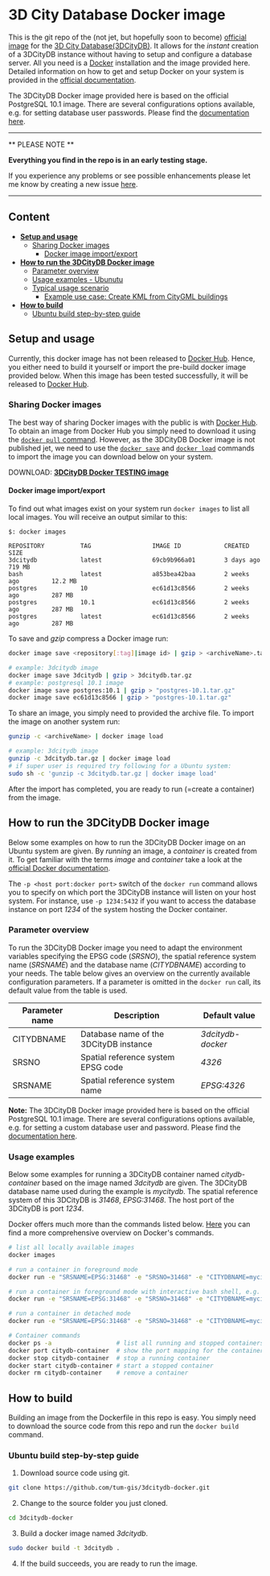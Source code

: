 # 3D City Database Docker image
This is the git repo of the (not jet, but hopefully soon to become) [official image](https://docs.docker.com/docker-hub/official_repos/) for the [3D City Database(3DCityDB)](https://github.com/3dcitydb/3dcitydb).
It allows for the *instant* creation of a 3DCityDB instance without having to setup and configure a database server.
All you need is a [Docker](https://www.docker.com/what-docker) installation and the image provided here.
Detailed information on how to get and setup Docker on your system is provided in the [official documentation](https://docs.docker.com/engine/installation/).

The 3DCityDB Docker image provided here is based on the official PostgreSQL 10.1 image. 
There are several configurations options available, e.g. for setting database user passwords. 
Please find the [documentation here](https://hub.docker.com/_/postgres/).

---
** PLEASE NOTE **

**Everything you find in the repo is in an early testing stage.**

If you experience any problems or see possible enhancements please let me know by creating a new issue [here](https://github.com/tum-gis/3dcitydb-docker/issues).

---

## Content
* **[Setup and usage](#setup-and-usage)**
  * [Sharing Docker images](#sharing-docker-images)
    * [Docker image import/export](#docker-import-export) 
* **[How to run the 3DCityDB Docker image](#how-to-run-the-3dcitydb-docker-image)**
  * [Parameter overview](#parameter-overview)
  * [Usage examples - Ubunutu](#usage-examples-ubuntu)
  * [Typical usage scenario](#typical-usage-scenario)
    * [Example use case: Create KML from CityGML buildings](#typical-usage-scenario-usecase)    
* **[How to build](#how-to-build)**
  * [Ubuntu build step-by-step guide](#ubuntu-build-step-by-step-guide)   
  
<a name="setup-and-usage"></a>
## Setup and usage
Currently, this docker image has not been released to [Docker Hub](https://hub.docker.com/).
Hence, you either need to build it yourself or import the pre-build docker image provided below.
When this image has been tested successfully, it will be released to [Docker Hub](https://hub.docker.com/).

<a name="sharing-docker-images"></a>
### Sharing Docker images
The best way of sharing Docker images with the public is with [Docker Hub](https://hub.docker.com/). 
To obtain an image from Docker Hub you simply need to download it using the [`docker pull` command](https://docs.docker.com/engine/reference/commandline/pull/#usage).
However, as the 3DCityDB Docker image is not published jet, we need to use the [`docker save`](https://docs.docker.com/engine/reference/commandline/save/) 
and [`docker load`](https://docs.docker.com/engine/reference/commandline/load/) commands to import the image you can download below on your system.

DOWNLOAD: [**3DCityDB Docker TESTING image**](https://www.3dcitydb.org/3dcitydb/fileadmin/public/3dcitydb-docker/3dcitydb.tar.gz)

<a name="docker-import-export"></a>
#### Docker image import/export
To find out what images exist on your system run `docker images` to list all local images. You will receive an output similar to this:
```
$: docker images

REPOSITORY          TAG                 IMAGE ID            CREATED             SIZE
3dcitydb            latest              69cb9b966a01        3 days ago          719 MB
bash                latest              a853bea42baa        2 weeks ago         12.2 MB
postgres            10                  ec61d13c8566        2 weeks ago         287 MB
postgres            10.1                ec61d13c8566        2 weeks ago         287 MB
postgres            latest              ec61d13c8566        2 weeks ago         287 MB
```

To save and *gzip* compress a Docker image run:
```bash
docker image save <repository[:tag]|image id> | gzip > <archiveName>.tar.gz

# example: 3dcitydb image
docker image save 3dcitydb | gzip > 3dcitydb.tar.gz
# example: postgresql 10.1 image
docker image save postgres:10.1 | gzip > "postgres-10.1.tar.gz"
docker image save ec61d13c8566 | gzip > "postgres-10.1.tar.gz"
```
To share an image, you simply need to provided the archive file.
To import the image on another system run:
```bash
gunzip -c <archiveName> | docker image load

# example: 3dcitydb image
gunzip -c 3dcitydb.tar.gz | docker image load
# if super user is required try following for a Ubuntu system:
sudo sh -c 'gunzip -c 3dcitydb.tar.gz | docker image load'
```

After the import has completed, you are ready to run (=create a container) from the image.

<a name="how-to-run-the-3dcitydb-docker-image"></a>
## How to run the 3DCityDB Docker image
Below some examples on how to run the 3DCityDB Docker image on an Ubuntu system are given. By *running* an image, a *container* is created from it. 
To get familiar with the terms *image* and *container* take a look at the [official Docker documentation](https://docs.docker.com/engine/userguide/storagedriver/imagesandcontainers/).

The `-p <host port:docker port>` switch of the `docker run` command allows you to specify on which port the 3DCityDB instance will listen on your host system.
For instance, use `-p 1234:5432` if you want to access the database instance on port *1234* of the system hosting the Docker container.

<a name="parameter-overview"></a>
### Parameter overview
To run the 3DCityDB Docker image you need to adapt the environment variables specifying the EPSG code (*SRSNO*), 
the spatial reference system name (*SRSNAME*) and the database name (*CITYDBNAME*) according to your needs.
The table below gives an overview on the currently available configuration parameters. 
If a parameter is omitted in the `docker run` call, its default value from the table is used.

| Parameter name | Description                            | Default value     |
|----------------|----------------------------------------|-------------------|
| CITYDBNAME     | Database name of the 3DCityDB instance | *3dcitydb-docker* |
| SRSNO          | Spatial reference system EPSG code     | *4326*            |
| SRSNAME        | Spatial reference system name          | *EPSG:4326*       |

**Note:**
The 3DCityDB Docker image provided here is based on the official PostgreSQL 10.1 image. 
There are several configurations options available, e.g. for setting a custom database user and password. 
Please find the [documentation here](https://hub.docker.com/_/postgres/).

<a name="usage-examples-ubuntu"></a>
### Usage examples
Below some examples for running a 3DCityDB container named *citydb-container* based on the image named *3dcitydb*  are given. 
The 3DCityDB database name used during the example is *mycitydb*. 
The spatial reference system of this 3DCityDB is *31468*, *EPSG:31468*.
The host port of the 3DCityDB is port *1234*.

Docker offers much more than the commands listed below. 
[Here](https://github.com/wsargent/docker-cheat-sheet) you can find a more comprehensive overview on Docker's commands.
```bash
# list all locally available images
docker images

# run a container in foreground mode
docker run -e "SRSNAME=EPSG:31468" -e "SRSNO=31468" -e "CITYDBNAME=mycitydb" -p 1234:5432 -it 3dcitydb

# run a container in foreground mode with interactive bash shell, e.g. for making changes to the container
docker run -e "SRSNAME=EPSG:31468" -e "SRSNO=31468" -e "CITYDBNAME=mycitydb" --name citydb-container -p 1234:5432 -it 3dcitydb bash

# run a container in detached mode
docker run -e "SRSNAME=EPSG:31468" -e "SRSNO=31468" -e "CITYDBNAME=mycitydb" -d --name citydb-container -p 1234:5432 3dcitydb

# Container commands
docker ps -a                  # list all running and stopped containers
docker port citydb-container  # show the port mapping for the container named citydb-container
docker stop citydb-container  # stop a running container
docker start citydb-container # start a stopped container
docker rm citydb-container    # remove a container
```

<a name="how-to-build"></a>
## How to build
Building an image from the Dockerfile in this repo is easy. You simply need to download the source code from this repo and run the 
`docker build` command.

<a name="ubuntu-build-step-by-step-guide"></a>
### Ubuntu build step-by-step guide
1. Download source code using git. 
```bash
git clone https://github.com/tum-gis/3dcitydb-docker.git
```
2. Change to the source folder you just cloned.
```bash
cd 3dcitydb-docker
```
3. Build a docker image named *3dcitydb*.
```bash
sudo docker build -t 3dcitydb .
```
4. If the build succeeds, you are ready to run the image.
